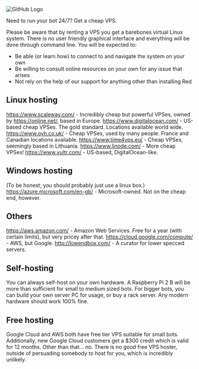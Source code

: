 ![GitHub Logo](/images/logo.png)

Need to run your bot 24/7? Get a cheap VPS.

Please be aware that by renting a VPS you get a barebones virtual Linux system. There is no user friendly graphical interface and everything will be done through command line. You will be expected to:

* Be able (or learn how) to connect to and navigate the system on your own
* Be willing to consult online resources on your own for any issue that arises
* Not rely on the help of our support for anything other than installing Red

## Linux hosting
https://www.scaleway.com/ - Incredibly cheap but powerful VPSes, owned by https://online.net/, based in Europe.
https://www.digitalocean.com/ - US-based cheap VPSes. The gold standard. Locations available world wide.
https://www.ovh.co.uk/ - Cheap VPSes, used by many people. France and Canadian locations available.
https://www.time4vps.eu/ - Cheap VPSes, seemingly based in Lithuania.
https://www.linode.com/ - More cheap VPSes!
https://www.vultr.com/ - US-based, DigitalOcean-like.

## Windows hosting
(To be honest, you should probably just use a linux box.)
https://azure.microsoft.com/en-gb/ - Microsoft-owned. Not on the cheap end, however.

## Others
https://aws.amazon.com/ - Amazon Web Services. Free for a year (with certain limits), but very pricey after that.
https://cloud.google.com/compute/ - AWS, but Google.
http://lowendbox.com/ - A curator for lower specced servers.

## Self-hosting
You can always self-host on your own hardware. A Raspberry Pi 2 B will be more than sufficient for small to medium sized bots.
For bigger bots, you can build your own server PC for usage, or buy a rack server.
Any modern hardware should work 100% fine.

## Free hosting
Google Cloud and AWS both have free tier VPS suitable for small bots. Additionally, new Google Cloud customers get a $300 credit which is valid for 12 months.
Other than that... no. There is no good free VPS hoster, outside of persuading somebody to host for you, which is incredibly unlikely.
